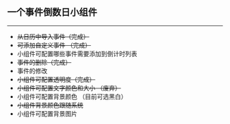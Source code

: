 ## 一个事件倒数日小组件
***
+ ~~从日历中导入事件（完成）~~
+ ~~可添加自定义事件 （完成）~~
+ 小组件可配置哪些事件需要添加到倒计时列表
+ ~~事件的删除（完成）~~
+ 事件的修改
+ ~~小组件可配置透明度（完成）~~
+ ~~小组件可配置文字颜色和大小 （废弃）~~ 
+ 小组件可配置背景颜色 （目前可选黑白）
+ ~~小组件背景颜色跟随系统~~
+ 小组件可配置背景图片